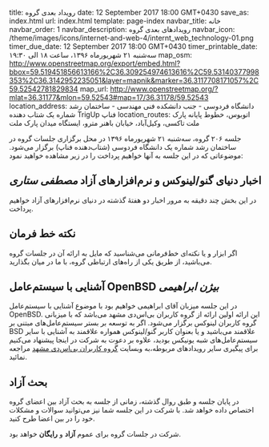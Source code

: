 title: رویداد بعدی گروه
date: 12 September 2017 18:00 GMT+0430
save_as: index.html
url: index.html
template: page-index
navbar_title: خانه
navbar_order: 1
navbar_description: رویدادهای بعدی گروه
navbar_icon: /theme/images/icons/internet-and-web-4/internt_web_technology-01.png
timer_due_date: 12 September 2017 18:00 GMT+0430
timer_printable_date: سه‌شنبه ۲۱ شهریورماه ۱۳۹۶، ساعت ۱۸ الی ۱۹:۳۰
map_osm: http://www.openstreetmap.org/export/embed.html?bbox=59.519451856613166%2C36.309254974613616%2C59.53140377998353%2C36.3142952235051&layer=mapnik&marker=36.3117708171057%2C59.52542781829834
map_url: http://www.openstreetmap.org/?mlat=36.31177&mlon=59.52543#map=17/36.31178/59.52543
location_address: دانشگاه فردوسی - جنب دانشکده فنی مهندسی - ساختمان رشد شماره یک شتاب دهنده TrigUp فناپ
location_routes:    اتوبوس، خطوط پایانه پارک ملت
    تاکسی، وکیل‌آباد، خیابان باهنر
    مترو، ایستگاه میدان پارک ملت


جلسه ۲۰۶ گروه، سه‌شنبه ۲۱ شهریورماه ۱۳۹۶ در محل برگزاری جلسات
گروه در ساختمان رشد شماره یک دانشگاه فردوسی (شتاب‌دهنده فناپ)
برگزار می‌شود. موضوعاتی که در این جلسه به آنها خواهیم پرداخت
را در زیر مشاهده خواهید نمود:

## اخبار دنیای گنو/لینوکس و نرم‌افزارهای آزاد *مصطفی ستاری*
در این بخش چند دقیقه به مرور اخبار دو هفتهٔ گذشته در دنیای نرم‌افزارهای آزاد خواهیم پرداخت.

## نکته خط فرمان
اگر ابزار و یا نکته‌ای خط‌فرمانی می‌شناسید که مایل به ارائه آن در
جلسات گروه می‌باشید، از طریق یکی از راه‌های ارتباطی گروه، با ما
در میان بگذارید.

## آشنایی با سیستم‌عامل OpenBSD *بیژن ابراهیمی*
در این جلسه میزبان آقای ابراهیمی خواهیم بود با موضوع آشنایی با
سیستم‌عامل OpenBSD. این ارائه اولین ارائه از گروه کاربران بی‌اس‌دی
مشهد می‌باشد که با میزبانی گروه کاربران لینوکس برگزار می‌شود. اگر
به توسعه بر بستر سیستم‌عامل‌های مبتنی بر BSD علاقمند می‌باشید و یا
بعنوان کاربر گنو/لینوکس همواره علاقمند به آشنایی با سایر سیستم‌عامل‌های
شبه یونیکس بودید، علاوه بر دعوت به شرکت در اینجا پیشنهاد می‌کنیم
برای پیگیری سایر رویدادهای مربوطه،به وبسایت [گروه کاربران بی‌اس‌دی مشهد][1]
مراجعه نمائید.

## بحث آزاد
در پایان جلسه و طبق روال گذشته، زمانی از جلسه به بحث آزاد بین
اعضای گروه اختصاص داده خواهد شد. با شرکت در این جلسه شما نیز
می‌توانید سوالات و مشکلات خود را در بین اعضا طرح کنید.


شرکت در جلسات گروه برای عموم **آزاد** و **رایگان** خواهد بود.

[1]: http://mashhadbug.org/
